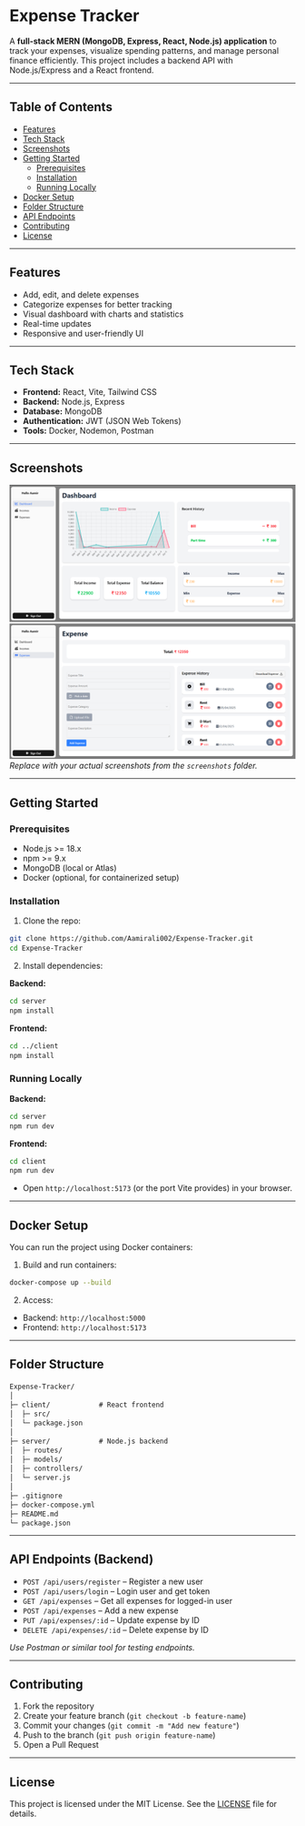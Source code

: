 
# Expense Tracker

A **full-stack MERN (MongoDB, Express, React, Node.js) application** to track your expenses, visualize spending patterns, and manage personal finance efficiently. This project includes a backend API with Node.js/Express and a React frontend.

---

## Table of Contents

- [Features](#features)  
- [Tech Stack](#tech-stack)  
- [Screenshots](#screenshots)  
- [Getting Started](#getting-started)  
  - [Prerequisites](#prerequisites)  
  - [Installation](#installation)  
  - [Running Locally](#running-locally)  
- [Docker Setup](#docker-setup)  
- [Folder Structure](#folder-structure)  
- [API Endpoints](#api-endpoints)  
- [Contributing](#contributing)  
- [License](#license)  

---

## Features

- Add, edit, and delete expenses  
- Categorize expenses for better tracking  
- Visual dashboard with charts and statistics  
- Real-time updates  
- Responsive and user-friendly UI  

---

## Tech Stack

- **Frontend:** React, Vite, Tailwind CSS  
- **Backend:** Node.js, Express  
- **Database:** MongoDB  
- **Authentication:** JWT (JSON Web Tokens)  
- **Tools:** Docker, Nodemon, Postman  

---

## Screenshots

![Dashboard](./screenshots/dashboard.png)  
![Add Expense](./screenshots/add-expense.png)  
*Replace with your actual screenshots from the `screenshots` folder.*

---

## Getting Started

### Prerequisites

- Node.js >= 18.x  
- npm >= 9.x  
- MongoDB (local or Atlas)  
- Docker (optional, for containerized setup)  

### Installation

1. Clone the repo:

```bash
git clone https://github.com/Aamirali002/Expense-Tracker.git
cd Expense-Tracker
```

2. Install dependencies:

**Backend:**

```bash
cd server
npm install
```

**Frontend:**

```bash
cd ../client
npm install
```

### Running Locally

**Backend:**

```bash
cd server
npm run dev
```

**Frontend:**

```bash
cd client
npm run dev
```

- Open `http://localhost:5173` (or the port Vite provides) in your browser.  

---

## Docker Setup

You can run the project using Docker containers:

1. Build and run containers:

```bash
docker-compose up --build
```

2. Access:

- Backend: `http://localhost:5000`  
- Frontend: `http://localhost:5173`  

---

## Folder Structure

```
Expense-Tracker/
│
├─ client/            # React frontend
│  ├─ src/
│  └─ package.json
│
├─ server/            # Node.js backend
│  ├─ routes/
│  ├─ models/
│  ├─ controllers/
│  └─ server.js
│
├─ .gitignore
├─ docker-compose.yml
├─ README.md
└─ package.json
```

---

## API Endpoints (Backend)

- `POST /api/users/register` – Register a new user  
- `POST /api/users/login` – Login user and get token  
- `GET /api/expenses` – Get all expenses for logged-in user  
- `POST /api/expenses` – Add a new expense  
- `PUT /api/expenses/:id` – Update expense by ID  
- `DELETE /api/expenses/:id` – Delete expense by ID  

*Use Postman or similar tool for testing endpoints.*

---

## Contributing

1. Fork the repository  
2. Create your feature branch (`git checkout -b feature-name`)  
3. Commit your changes (`git commit -m "Add new feature"`)  
4. Push to the branch (`git push origin feature-name`)  
5. Open a Pull Request  

---

## License

This project is licensed under the MIT License. See the [LICENSE](LICENSE) file for details.

